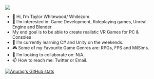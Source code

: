 ![](https://komarev.com/ghpvc/?username=whitezom7&label=PROFILE+VIEWS)

- 👋 Hi, I’m Taylor Whitewood/ Whitezom.
- 👀 I’m interested in: Game Development, Roleplaying games, Unreal Engine and Blender
- My end goal is to be able to create realistic VR Games for PC & Consoles
- 🌱 I’m currently learning C# and Unity on the weekends.
- 🎮 Some of my Favourite Game Genres are: RPGs, FPS and MilSims.
- 💞️ I’m looking to collaborate on: N/A.
- 📫 How to reach me: Twitter or Email.

[![Anurag's GitHub stats](https://github-readme-stats.vercel.app/api?username=whitezom7)](https://github.com/anuraghazra/github-readme-stats)

